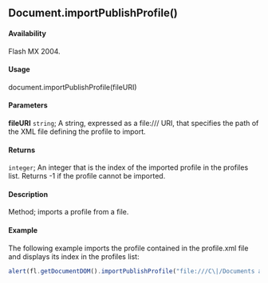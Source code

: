 ## Document.importPublishProfile()

#### Availability

Flash MX 2004.

#### Usage

document.importPublishProfile(fileURI)

#### Parameters

**fileURI** `string`; A string, expressed as a file:/// URI, that specifies the path of the XML file defining the profile to import.

#### Returns

`integer`; An integer that is the index of the imported profile in the profiles list. Returns -1 if the profile cannot be imported.

#### Description

Method; imports a profile from a file.

#### Example

The following example imports the profile contained in the profile.xml file and displays its index in the profiles list:

```javascript
alert(fl.getDocumentDOM().importPublishProfile("file:///C\|/Documents and Settings/janeUser/Desktop/profile.xml"));
```
